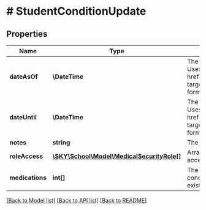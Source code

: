 # # StudentConditionUpdate

## Properties

Name | Type | Description | Notes
------------ | ------------- | ------------- | -------------
**dateAsOf** | **\DateTime** | The date the condition began. Use format ...  Uses &lt;a href&#x3D;\&quot;https://tools.ietf.org/html/rfc3339\&quot; target&#x3D;\&quot;_blank\&quot;&gt;ISO-8601&lt;/a&gt; format: &#x60;&#x60;&#x60;2022-01-20T16:30:00-05:00&#x60;&#x60;&#x60; | [optional]
**dateUntil** | **\DateTime** | The date the condition ended. Use format ...  Uses &lt;a href&#x3D;\&quot;https://tools.ietf.org/html/rfc3339\&quot; target&#x3D;\&quot;_blank\&quot;&gt;ISO-8601&lt;/a&gt; format: &#x60;&#x60;&#x60;2022-01-20T16:30:00-05:00&#x60;&#x60;&#x60; | [optional]
**notes** | **string** | The notes for the condition | [optional]
**roleAccess** | [**\SKY\School\Model\MedicalSecurityRole[]**](MedicalSecurityRole.md) | Array of roles. If a role is not included, default access will be set to true | [optional]
**medications** | **int[]** | The list of student medication IDs for the condition. If included, this list will replace the existing list of medications. | [optional]

[[Back to Model list]](../../README.md#models) [[Back to API list]](../../README.md#endpoints) [[Back to README]](../../README.md)
